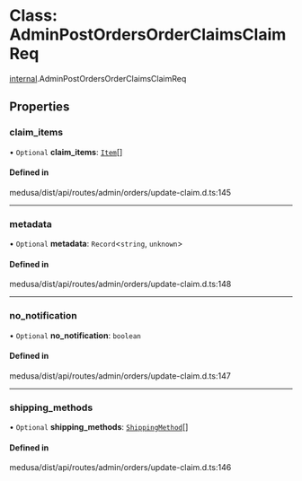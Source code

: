 # Class: AdminPostOrdersOrderClaimsClaimReq

[internal](../modules/internal-14.md).AdminPostOrdersOrderClaimsClaimReq

## Properties

### claim\_items

• `Optional` **claim\_items**: [`Item`](internal-14.Item-2.md)[]

#### Defined in

medusa/dist/api/routes/admin/orders/update-claim.d.ts:145

___

### metadata

• `Optional` **metadata**: `Record`<`string`, `unknown`\>

#### Defined in

medusa/dist/api/routes/admin/orders/update-claim.d.ts:148

___

### no\_notification

• `Optional` **no\_notification**: `boolean`

#### Defined in

medusa/dist/api/routes/admin/orders/update-claim.d.ts:147

___

### shipping\_methods

• `Optional` **shipping\_methods**: [`ShippingMethod`](internal-14.ShippingMethod-2.md)[]

#### Defined in

medusa/dist/api/routes/admin/orders/update-claim.d.ts:146

